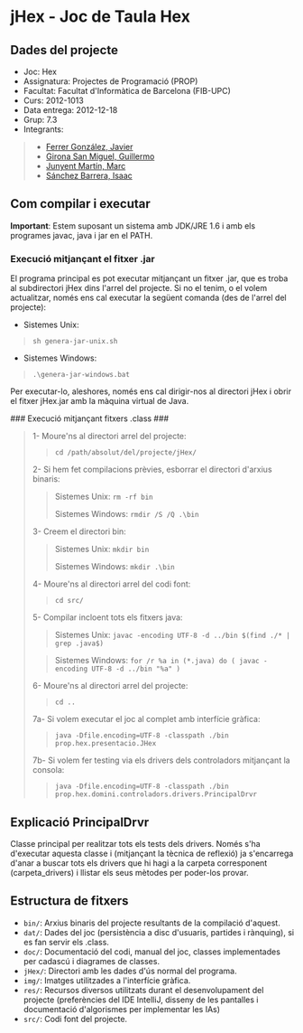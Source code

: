jHex - Joc de Taula Hex
=======================

Dades del projecte
------------------

* Joc:			Hex
* Assignatura:	Projectes de Programació (PROP)
* Facultat: 	Facultat d'Informàtica de Barcelona (FIB-UPC)
* Curs:			2012-1013
* Data entrega:	2012-12-18
* Grup: 		7.3
* Integrants:
> * [Ferrer González, Javier](mailto:javier.ferrer.gonzalez@est.fib.upc.edu)
> * [Girona San Miguel, Guillermo](mailto:guillermo.girona@est.fib.upc.edu)
> * [Junyent Martín, Marc](mailto:marc.junyent@est.fib.upc.edu)
> * [Sánchez Barrera, Isaac](mailto:isaac.sanchez.barrera@est.fib.upc.edu)


Com compilar i executar
-----------------------

**Important**: Estem suposant un sistema amb JDK/JRE 1.6 i amb els programes javac, java i jar en el PATH.

### Execució mitjançant el fitxer .jar ###

El programa principal es pot executar mitjançant un fitxer .jar, que es troba al subdirectori jHex dins l'arrel del
projecte. Si no el tenim, o el volem actualitzar, només ens cal executar la següent comanda (des de l'arrel del
projecte):

* Sistemes Unix:
> ``sh genera-jar-unix.sh``
* Sistemes Windows:
> ``.\genera-jar-windows.bat``

Per executar-lo, aleshores, només ens cal dirigir-nos al directori jHex i obrir el fitxer jHex.jar amb la màquina
virtual de Java.

### Execució mitjançant fitxers .class ###

> 1- Moure'ns al directori arrel del projecte:
> > ``cd /path/absolut/del/projecte/jHex/``
>
> 2- Si hem fet compilacions prèvies, esborrar el directori d'arxius binaris:
> > Sistemes Unix:
> > ``rm -rf bin``
> > 
> > Sistemes Windows:
> > ``rmdir /S /Q .\bin``
>
> 3- Creem el directori bin:
> > Sistemes Unix:
> > ``mkdir bin``
> > 
> > Sistemes Windows:
> > ``mkdir .\bin``
>
> 4- Moure'ns al directori arrel del codi font:
> > ``cd src/``
>
> 5- Compilar incloent tots els fitxers java:
> > Sistemes Unix:
> > ``javac -encoding UTF-8 -d ../bin $(find ./* | grep .java$)``
>
> > Sistemes Windows:
> > ``for /r %a in (*.java) do ( javac -encoding UTF-8 -d ../bin "%a" )``
>
> 6- Moure'ns al directori arrel del projecte:
> > ``cd ..``
>
> 7a- Si volem executar el joc al complet amb interfície gràfica:
> > ``java -Dfile.encoding=UTF-8 -classpath ./bin prop.hex.presentacio.JHex``
>
> 7b- Si volem fer testing via els drivers dels controladors mitjançant la consola:
> > ``java -Dfile.encoding=UTF-8 -classpath ./bin prop.hex.domini.controladors.drivers.PrincipalDrvr``

Explicació PrincipalDrvr
------------------------

Classe principal per realitzar tots els tests dels drivers.
Només s'ha d'executar aquesta classe i (mitjançant la tècnica de reflexió) ja s'encarrega d'anar a buscar tots els
drivers que hi hagi a la carpeta corresponent (carpeta_drivers) i llistar els seus mètodes per poder-los provar.

Estructura de fitxers
---------------------

* ``bin/``:		Arxius binaris del projecte resultants de la compilació d'aquest.
* ``dat/``:		Dades del joc (persistència a disc d'usuaris, partides i rànquing), si es fan servir els .class.
* ``doc/``:		Documentació del codi, manual del joc, classes implementades per cadascú i diagrames de classes.
* ``jHex/``:	Directori amb les dades d'ús normal del programa.
* ``img/``:		Imatges utilitzades a l'interfície gràfica.
* ``res/``:		Recursos diversos utilitzats durant el desenvolupament del projecte (preferències del IDE IntelliJ,
disseny de les pantalles i documentació d'algorismes per implementar les IAs)
* ``src/``:		Codi font del projecte.

